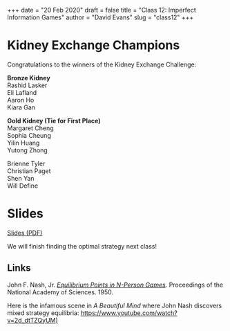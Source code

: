 +++
date = "20 Feb 2020"
draft = false
title = "Class 12: Imperfect Information Games"
author = "David Evans"
slug = "class12"
+++

# Kidney Exchange Champions

Congratulations to the winners of the Kidney Exchange Challenge:

**Bronze Kidney**  
Rashid Lasker  
Eli Lafland  
Aaron Ho  
Kiara Gan  

**Gold Kidney (Tie for First Place)**  
Margaret Cheng  
Sophia Cheung  
Yilin Huang  
Yutong Zhong  

Brienne Tyler  
Christian Paget  
Shen Yan  
Will Define  


# Slides

[Slides (PDF)](https://www.dropbox.com/s/6m2o8eord3qq2vo/class12.pdf?dl=0)

We will finish finding the optimal strategy next class!

## Links

John F. Nash, Jr. [_Equilibrium Points in N-Person
Games_](https://www.pnas.org/content/pnas/36/1/48.full.pdf). Proceedings
of the National Academy of Sciences. 1950.

Here is the infamous scene in _A Beautiful Mind_ where John Nash discovers mixed strategy equilibria: [https://www.youtube.com/watch?v=2d_dtTZQyUM)](https://www.youtube.com/watch?v=2d_dtTZQyUM)


